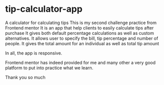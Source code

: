 # tip-calculator-app
A calculator for calculating tips
This is my second challenge practice from
Frontend mentor
It is an app that help clients to 
easily calculate tips after purchase
It gives both default percentage calculations
as well as custom alternatives.
It allows user to specify the bill, tip percentage
and number of people.
It gives the total amount for an individual as well as
total tip amount

In all, the app is responsive.

Frontend mentor has indeed provided for me and
many other a very good platform to put into practice
what we learn.

Thank you so much
